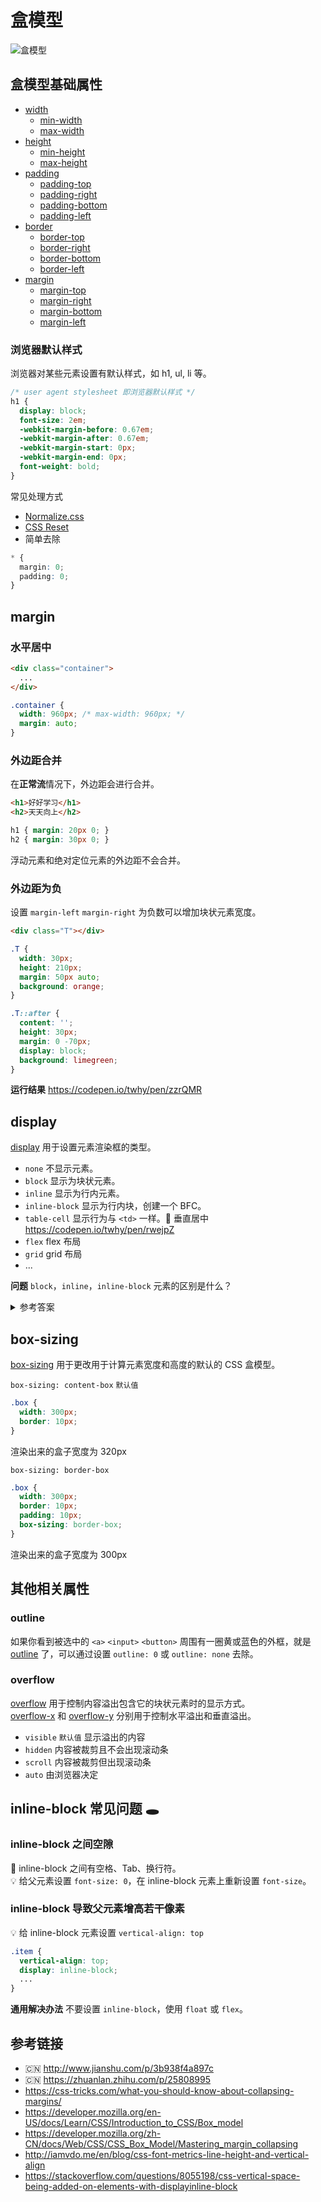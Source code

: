 # 盒模型

![盒模型](https://mdn.mozillademos.org/files/13647/box-model-standard-small.png)

## 盒模型基础属性

* [width](https://developer.mozilla.org/en-US/docs/Web/CSS/width)
  - [min-width](https://developer.mozilla.org/en-US/docs/Web/CSS/min-width)
  - [max-width](https://developer.mozilla.org/en-US/docs/Web/CSS/max-width)
* [height](https://developer.mozilla.org/en-US/docs/Web/CSS/height)
  - [min-height](https://developer.mozilla.org/en-US/docs/Web/CSS/min-height)
  - [max-height](https://developer.mozilla.org/en-US/docs/Web/CSS/max-height)
* [padding](https://developer.mozilla.org/en-US/docs/Web/CSS/padding)
  - [padding-top](https://developer.mozilla.org/en-US/docs/Web/CSS/padding-top)
  - [padding-right](https://developer.mozilla.org/en-US/docs/Web/CSS/padding-right)
  - [padding-bottom](https://developer.mozilla.org/en-US/docs/Web/CSS/padding-bottom)
  - [padding-left](https://developer.mozilla.org/en-US/docs/Web/CSS/padding-left)
* [border](https://developer.mozilla.org/en-US/docs/Web/CSS/border)
  - [border-top](https://developer.mozilla.org/en-US/docs/Web/CSS/border-top)
  - [border-right](https://developer.mozilla.org/en-US/docs/Web/CSS/border-right)
  - [border-bottom](https://developer.mozilla.org/en-US/docs/Web/CSS/border-bottom)
  - [border-left](https://developer.mozilla.org/en-US/docs/Web/CSS/border-left)
* [margin](https://developer.mozilla.org/en-US/docs/Web/CSS/margin)
  - [margin-top](https://developer.mozilla.org/en-US/docs/Web/CSS/margin-top)
  - [margin-right](https://developer.mozilla.org/en-US/docs/Web/CSS/margin-right)
  - [margin-bottom](https://developer.mozilla.org/en-US/docs/Web/CSS/margin-bottom)
  - [margin-left](https://developer.mozilla.org/en-US/docs/Web/CSS/margin-left)
  
### 浏览器默认样式
浏览器对某些元素设置有默认样式，如 h1, ul, li 等。
```css
/* user agent stylesheet 即浏览器默认样式 */
h1 {
  display: block;
  font-size: 2em;
  -webkit-margin-before: 0.67em;
  -webkit-margin-after: 0.67em;
  -webkit-margin-start: 0px;
  -webkit-margin-end: 0px;
  font-weight: bold;
}
```
常见处理方式
* [Normalize.css](https://necolas.github.io/normalize.css)
* [CSS Reset](https://meyerweb.com/eric/tools/css/reset)
* 简单去除
```css
* {
  margin: 0;
  padding: 0;
}
```

## margin
### 水平居中
```html
<div class="container">
  ...
</div>
```
```css
.container {
  width: 960px; /* max-width: 960px; */
  margin: auto;
}
```
### 外边距合并
在**正常流**情况下，外边距会进行合并。
```html
<h1>好好学习</h1>
<h2>天天向上</h2>
```
```css
h1 { margin: 20px 0; }
h2 { margin: 30px 0; }
```
浮动元素和绝对定位元素的外边距不会合并。

### 外边距为负
设置 `margin-left` `margin-right` 为负数可以增加块状元素宽度。
```html
<div class="T"></div>
```
```css
.T {
  width: 30px;
  height: 210px;
  margin: 50px auto;
  background: orange;
}

.T::after {
  content: '';
  height: 30px;
  margin: 0 -70px;
  display: block;
  background: limegreen;
}
```
**运行结果** https://codepen.io/twhy/pen/zzrQMR

## display
[display](https://developer.mozilla.org/en-US/docs/Web/CSS/display) 用于设置元素渲染框的类型。
* `none` 不显示元素。
* `block` 显示为块状元素。
* `inline` 显示为行内元素。
* `inline-block` 显示为行内块，创建一个 BFC。
* `table-cell` 显示行为与 `<td>` 一样。🌰 垂直居中 https://codepen.io/twhy/pen/rwejpZ
* `flex` flex 布局
* `grid` grid 布局
* ...

**问题** `block`，`inline`，`inline-block` 元素的区别是什么？
<details>
  <summary>参考答案</summary>
  <p>
    block 元素独占一行，宽度沾满父元素宽度。可以设置 width, height, padding, margin 属性。如 div p ul 等。
    block 元素可以包含其他 block 元素和 inline 元素，比较特别的是 &lt;p&gt; 只能包含 inline 元素。
  </p>
  <p>
    inline 元素不换行，宽度由其内容决定。设置 width, height 无效。如 span em strong 等。
    设置水平方向 padding(padding-left, padding-right) 和 margin(margin-left, margin-right) 有效，
    垂直方向的 padding(padding-top, padding-bottom)，margin(margin-top, margin-bottom) 无效。
  </p>
  <p>
    inline-block 元素不换行，设置 width, height, padding, margin 属性有效。
    由于 inline-block 元素会产生新的 BFC，因此可以包含浮动。
  </p>
</details>

## box-sizing
[box-sizing](https://developer.mozilla.org/en-US/docs/Web/CSS/box-sizing) 用于更改用于计算元素宽度和高度的默认的 CSS 盒模型。  

`box-sizing: content-box` `默认值`
```css
.box {
  width: 300px;
  border: 10px;
}
```
渲染出来的盒子宽度为 320px

`box-sizing: border-box`
```css
.box {
  width: 300px;
  border: 10px;
  padding: 10px;
  box-sizing: border-box;
}
```
渲染出来的盒子宽度为 300px

## 其他相关属性
### outline
如果你看到被选中的 `<a>` `<input>` `<button>` 周围有一圈黄或蓝色的外框，就是 [outline](https://developer.mozilla.org/en-US/docs/Web/CSS/outline)   了，可以通过设置 `outline: 0` 或 `outline: none` 去除。

### overflow
[overflow](https://developer.mozilla.org/en-US/docs/Web/CSS/overflow) 用于控制内容溢出包含它的块状元素时的显示方式。  
[overflow-x](https://developer.mozilla.org/en-US/docs/Web/CSS/overflow-x) 和 [overflow-y](https://developer.mozilla.org/en-US/docs/Web/CSS/overflow-y) 分别用于控制水平溢出和垂直溢出。
* `visible` `默认值` 显示溢出的内容
* `hidden` 内容被裁剪且不会出现滚动条
* `scroll` 内容被裁剪但出现滚动条
* `auto` 由浏览器决定

## inline-block 常见问题 🕳️

### inline-block 之间空隙
🤔 inline-block 之间有空格、Tab、换行符。   
💡 给父元素设置 `font-size: 0`，在 inline-block 元素上重新设置 `font-size`。

### inline-block 导致父元素增高若干像素
💡 给 inline-block 元素设置 `vertical-align: top`
```css
.item {
  vertical-align: top;
  display: inline-block;
  ...
}
```
**通用解决办法** 不要设置 `inline-block`，使用 `float` 或 `flex`。

## 参考链接
* 🇨🇳 http://www.jianshu.com/p/3b938f4a897c
* 🇨🇳 https://zhuanlan.zhihu.com/p/25808995
* https://css-tricks.com/what-you-should-know-about-collapsing-margins/
* https://developer.mozilla.org/en-US/docs/Learn/CSS/Introduction_to_CSS/Box_model
* https://developer.mozilla.org/zh-CN/docs/Web/CSS/CSS_Box_Model/Mastering_margin_collapsing
* http://iamvdo.me/en/blog/css-font-metrics-line-height-and-vertical-align
* https://stackoverflow.com/questions/8055198/css-vertical-space-being-added-on-elements-with-displayinline-block
